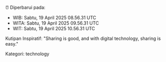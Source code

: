 ⏰ Diperbarui pada:
- WIB: Sabtu, 19 April 2025 08.56.31 UTC
- WITA: Sabtu, 19 April 2025 09.56.31 UTC
- WIT: Sabtu, 19 April 2025 10.56.31 UTC

Kutipan Inspiratif:
"Sharing is good, and with digital technology, sharing is easy."


Kategori: technology

